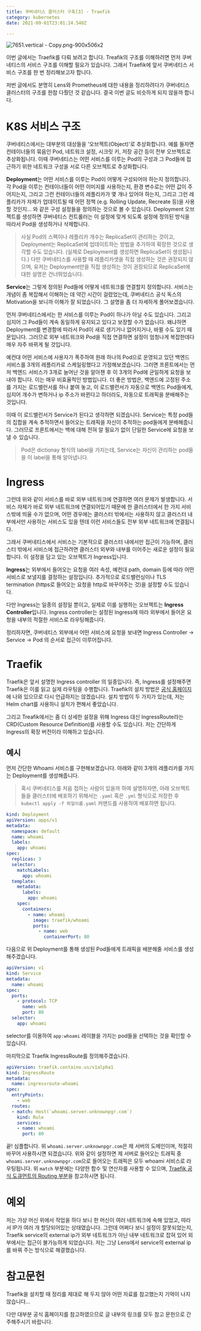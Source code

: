 ```yaml
---
title: 쿠버네티스 클러스터 구축[3] - Traefik
category: kubernetes
date: 2021-09-01T23:01:24.540Z

---
```


![7651.vertical - Copy.png-900x506x2](imgs/logo.png)

이번 글에서는 Traefik를 다뤄 보려고 합니다. Treafik의 구조를 이해하려면 먼저 쿠버네티스의 서비스 구조를 이해할 필요가 있습니다. 그래서 Traefik에 앞서 쿠버네티스 서비스 구조를 한 번 정리해보고자 합니다.

저번 글에서도 분명히 Lens와 Prometheus에 대한 내용을 정리하려다가 쿠버네티스 클러스터의 구조를 한참 다뤘던 것 같습니다. 결국 이번 글도 비슷하게 되지 않을까 합니다.

# K8S 서비스 구조

쿠버네티스에서는 대부분의 대상들을 '오브젝트(Object)'로 추상화합니다. 예를 들자면 컨테이너들의 묶음인 Pod, 네트워크 설정, 시크릿 키, 저장 공간 등이 전부 오브젝트로 추상화됩니다. 이때 쿠버네티스는 어떤 서비스를 이루는 Pod의 구성과 그 Pod들에 접근하기 위한 네트워크 구성을 서로 다른 오브젝트로 추상화합니다.

**Deployment**는 어떤 서비스를 이루는 Pod이 어떻게 구성되어야 하는지 정의합니다. 각 Pod을 이루는 컨테이너들이 어떤 이미지를 사용하는지, 환경 변수로는 어떤 값이 주어지는지, 그리고 그런 컨테이너들의 레플리카가 몇 개나 있어야 하는지, 그리고 그런 레플리카가 자체가 업데이트될 때 어떤 정책 (e.g. Rolling Update, Recreate 등)을 사용할 것인지... 와 같은 구성 설정들을 정의하는 것으로 볼 수 있습니다. Deployment 오브젝트를 생성하면 쿠버네티스 컨트롤러는 이 설정에 맞게 되도록 설정에 정의된 방식을 따라서 Pod을 생성하거나 삭제합니다.

> 사실 Pod의 스펙이나 레플리카 개수는 ReplicaSet이 관리하는 것이고, Deployment는 ReplicaSet에 업데이트하는 방법을 추가하여 확장한 것으로 생각할 수도 있습니다. (실제로 Deployment를 생성하면 ReplicaSet이 생성됩니다.) 다만 쿠버네티스를 사용할 때 레플리카셋을 직접 생성하는 것은 권장되지 않으며, 유저는 Deployment만을 직접 생성하는 것이 권장되므로 ReplicaSet에 대한 설명은 건너뛰었습니다.

**Service**는 그렇게 정의된 Pod들에 어떻게 네트워크를 연결할지 정의합니다. 서비스는 개념이 좀 복잡해서 이해하는 데 약간 시간이 걸렸었는데, 쿠버네티스 공식 독스의 Motivation을 보니까 이해가 잘 되었습니다. 그 설명을 좀 더 자세하게 풀어보겠습니다.

먼저 쿠버네티스에서는 한 서비스를 이루는 Pod이 하나가 아닐 수도 있습니다. 그리고 심지어 그 Pod들이 계속 동일하게 유지되고 있다고 보장할 수가 없습니다. 왜냐하면 Deployment를 변경함에 따라서 Pod이 새로 생기거나 없어지거나, 바뀔 수도 있기 때문입니다. 그러므로 외부 네트워크와 Pod을 직접 연결하면 설정이 엄청나게 복잡한데다 매우 자주 바뀌게 될 것입니다.

 예컨대 어떤 서비스에 사용자가 폭주하여 원래 하나의 Pod으로 운영되고 있던 백엔드 서비스를 3개의 레플리카로 스케일링했다고 가정해보겠습니다. 그러면 프론트에서는 먼저 백엔드 서비스가 3개로 늘어난 것을 알아챈 후 이 3개의 Pod에 균일하게 요청을 보내야 합니다. 이는 매우 비효율적인 방법입니다. 더 좋은 방법은, 백엔드에 고정된 주소를 가지는 로드밸런서를 하나 붙여 놓고, 이 로드밸런서가 자동으로 백엔드 Pod들에게, 심지어 개수가 변하거나 ip 주소가 바뀐다고 하더라도, 자동으로 트래픽을 분배해주는 것입니다.

 이때 이 로드밸런서가 Service가 된다고 생각하면 되겠습니다. Service는 특정 pod들의 집합을 계속 추적하면서 들어오는 트래픽을 자신이 추적하는 pod들에게 분배해줍니다. 그러므로 프론트에서는 백에 대해 전혀 알 필요가 없이 단일한 Service에 요청을 보낼 수 있습니다.

> Pod은 dictionay 형식의 label을 가지는데, Service는 자신이 관리하는 pod들을 이 label을 통해 알아냅니다.

# Ingress

그런데 위와 같이 서비스를 바로 외부 네트워크에 연결하면 여러 문제가 발생합니다. 서비스 자체가 바로 외부 네트워크에 연결되어있기 때문에 한 클러스터에서 한 가지 서비스밖에 띄울 수가 없으며, 어떤 경우에는 클러스터 밖에서는 사용하지 않고 클러스터 내부에서만 사용하는 서비스도 있을 텐데 이런 서비스들도 전부 외부 네트워크에 연결됩니다.

그래서 쿠버네티스에서 서비스는 기본적으로 클러스터 내에서만 접근이 가능하며, 클러스터 밖에서 서비스에 접근하려면 클러스터 외부와 내부를 이어주는 새로운 설정이 필요합니다. 이 설정을 담고 있는 오브젝트가 Ingress입니다.

**Ingress**는 외부에서 들어오는 요청을 여러 속성, 예컨대 path, domain 등에 따라 어떤 서비스로 보낼지를 결정하는 설정입니다. 추가적으로 로드밸런싱이나 TLS termination (https로 들어오는 요청을 http로 바꾸어주는 것)을 설정할 수도 있습니다.

다만 Ingress는 일종의 설정일 뿐이고, 실제로 이를 실행하는 오브젝트는 **Ingress Controller**입니다. Ingress controller는 설정된 Ingress에 따라 외부에서 들어온 요청을 내부의 적절한 서비스로 라우팅해줍니다.

정리하자면, 쿠버네티스 외부에서 어떤 서비스에 요청을 보내면 Ingress Controller → Service → Pod 의 순서로 접근이 이루어집니다.

# Traefik

Traefik은 앞서 설명한 Ingress controller 의 일종입니다. 즉, Ingress를 설정해주면 Traefik은 이를 읽고 실제 라우팅을 수행합니다. Traefik의 설치 방법은 [공식 홈페이지](https://doc.traefik.io/traefik/v1.7/user-guide/kubernetes/)에 나와 있으므로 다시 언급하지는 않겠습니다. 설치 방법이 두 가지가 있는데, 저는 Helm chart를 사용하니 설치가 편해서 좋았습니다.

그리고 Treafik에서는 좀 더 상세한 설정을 위해 Ingress 대신 IngressRoute라는 CRD(Custom Resource Definition)를 사용할 수도 있습니다. 저는 간단하게 Ingress의 확장 버전이라 이해하고 있습니다.

## 예시

먼저 간단한 Whoami 서비스를 구현해보겠습니다. 아래와 같이 3개의 레플리카를 가지는 Deployment를 생성해줍니다.

> 혹시 쿠버네티스를 처음 접하는 사람이 있을까 하여 설명하자면, 아래 오브젝트들을 클러스터에 배포하기 위해서는 `.yaml` 혹은 `.yml` 형식으로 저장한 후 `kubectl apply -f 파일이름.yaml`  커맨드를 사용하여 배포하면 됩니다.

```yaml
kind: Deployment
apiVersion: apps/v1
metadata:
  namespace: default
  name: whoami
  labels:
    app: whoami
spec:
  replicas: 3
  selector:
    matchLabels:
      app: whoami
  template:
    metadata:
      labels:
        app: whoami
    spec:
      containers:
        - name: whoami
          image: traefik/whoami
          ports:
            - name: web
              containerPort: 80
```

다음으로 위 Deployment를 통해 생성된 Pod들에게 트래픽을 배분해줄 서비스를 생성해주겠습니다.

```yaml
apiVersion: v1
kind: Service
metadata:
  name: whoami
spec:
  ports:
    - protocol: TCP
      name: web
      port: 80
  selector:
    app: whoami
```

selector를 이용하여 `app:whoami` 레이블을 가지는 pod들을 선택하는 것을 확인할 수 있습니다.

마지막으로 Traefik IngressRoute를 정의해주겠습니다.

```yaml
apiVersion: traefik.containo.us/v1alpha1
kind: IngressRoute
metadata:
  name: ingressroute-whoami
spec:
  entryPoints:
    - web
  routes:
  - match: Host(`whoami.server.unknownpgr.com`)
    kind: Rule
    services:
    - name: whoami
      port: 80
```

끝! 심플합니다. 위 `whoami.server.unknownpgr.com`은 제 서버의 도메인이며, 적절히 바꾸어 사용하시면 되겠습니다. 위와 같이 설정하면 제 서버로 들어오는 트래픽 중 `whoami.server.unknownpgr.com`으로 들어오는 트래픽은 모두 whoami 서비스로 라우팅됩니다. 위 `match` 부분에는 다양한 함수 및 연산자를 사용할 수 있으며, [Traefik 공식 도큐먼트의 Routing 부분](https://doc.traefik.io/traefik/v2.4/routing/routers/)을 참고하시면 됩니다.

# 예외

저는 가상 머신 위에서 작업을 하다 보니 한 머신이 여러 네트워크에 속해 있었고, 따라서 IP가 여러 개 할당되어있는 상태였습니다. 그런데 어쩌다 보니 설정이 잘못되었는지, Traefik service의 external ip가 외부 네트워크가 아닌 내부 네트워크로 잡혀 있어 외부에서는 접근이 불가능하게 되었습니다. 저는 그냥 Lens에서 service의 external ip를 바꿔 주는 방식으로 해결했습니다.

# 참고문헌

Traefik을 설치할 때 정리를 제대로 해 두지 않아 어떤 자료를 참고했는지 기억이 나지 않습니다...

다만 대부분 공식 홈페이지를 참고하였으므로 글 내부의 링크를 모두 참고 문헌으로 간주해주시기 바랍니다.